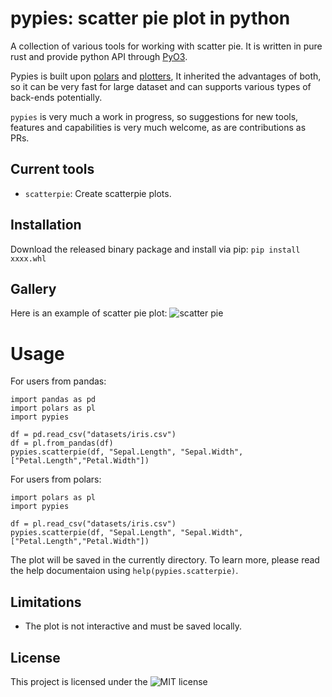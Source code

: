 # pypies: scatter pie plot in python
A collection of various tools for working with scatter pie. It is written in pure rust and provide python API through [PyO3](https://github.com/PyO3/pyo3).

Pypies is built upon [polars](https://github.com/pola-rs/polars) and [plotters](https://github.com/plotters-rs/plotters), It inherited the advantages of both, so it can be very fast for large dataset and can supports various types of back-ends potentially.

`pypies` is very much a work in progress, so suggestions for new tools, features and capabilities is very much welcome, as are contributions as PRs.
## Current tools
* `scatterpie`: Create scatterpie plots.
## Installation
Download the released binary package and install via pip:
`pip install xxxx.whl`
## Gallery
Here is an example of scatter pie plot:
![scatter pie]("examples/visium.png)
# Usage
For users from pandas:
```
import pandas as pd
import polars as pl
import pypies

df = pd.read_csv("datasets/iris.csv")
df = pl.from_pandas(df)
pypies.scatterpie(df, "Sepal.Length", "Sepal.Width", ["Petal.Length","Petal.Width"])
```
For users from polars:
```
import polars as pl
import pypies

df = pl.read_csv("datasets/iris.csv")
pypies.scatterpie(df, "Sepal.Length", "Sepal.Width", ["Petal.Length","Petal.Width"])
```
The plot will be saved in the currently directory. To learn more, please read the help documentaion using `help(pypies.scatterpie)`.
## Limitations
- The plot is not interactive and must be saved locally.
## License
This project is licensed under the ![MIT license]("LICENSE")